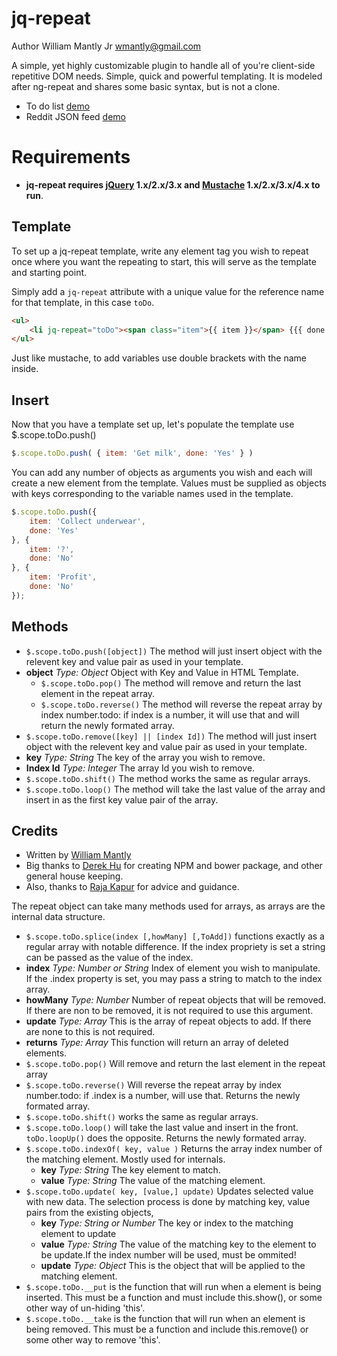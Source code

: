 # jq-repeat

Author William Mantly Jr <wmantly@gmail.com>

A simple, yet highly customizable plugin to handle all of you're client-side repetitive DOM needs. Simple, quick and powerful templating. It is modeled after ng-repeat and shares some basic syntax, but is not a clone.

- To do list [demo](http://jsfiddle.net/wmantly/nLj6nr4q/)
- Reddit JSON feed [demo](http://jsfiddle.net/wmantly/sge3zr28/)

# Requirements

- **jq-repeat requires [jQuery](http://jquery.com/) 1.x/2.x/3.x and [Mustache](https://github.com/janl/mustache.js) 1.x/2.x/3.x/4.x to run**.

<!-- ## Documentation

| link | description |
|---|---|
|[tutorial](tutorial.md) | Begin with Node.js and mineflayer |
| [FAQ.md](FAQ.md) | Got a question ? go there first |
| **[api.md](api.md)** <br/>[unstable_api.md](unstable_api.md) | The full API reference |
| [history.md](history.md) | The changelog for mineflayer |
| [examples/](https://github.com/PrismarineJS/mineflayer/tree/master/examples) | Checkout all the mineflayer examples | -->

## Template

To set up a jq-repeat template, write any element tag you wish to repeat once where you want the repeating to start, this will serve as the template and starting point.

Simply add a `jq-repeat` attribute with a unique value for the reference name for that template, in this case `toDo`.

```html
<ul>
	<li jq-repeat="toDo"><span class="item">{{ item }}</span> {{{ done }}}</li>
</ul>
```

Just like mustache, to add variables use double brackets with the name inside.

## Insert

Now that you have a template set up, let's populate the template use $.scope.toDo.push()

```javaScript
$.scope.toDo.push( { item: 'Get milk', done: 'Yes' } )
```

You can add any number of objects as arguments you wish and each will create a new element from the template. Values must be supplied as objects with keys corresponding to the variable names used in the template.

```javaScript
$.scope.toDo.push({
    item: 'Collect underwear',
    done: 'Yes'
}, {
    item: '?',
    done: 'No'
}, {
    item: 'Profit',
    done: 'No'
});
```

## Methods

- `$.scope.toDo.push([object])` The method will just insert object with the relevent key and value pair as used in your template.
- **object** _Type: Object_
  Object with Key and Value in HTML Template.
  - `$.scope.toDo.pop()` The method will remove and return the last element in the repeat array.
  - `$.scope.toDo.reverse()` The method will reverse the repeat array by index number.todo: if index is a number, it will use that and will return the newly formated array.
- `$.scope.toDo.remove([key] || [index Id])` The method will just insert object with the relevent key and value pair as used in your template.
- **key** _Type: String_
  The key of the array you wish to remove.
- **Index Id** _Type: Integer_
  The array Id you wish to remove.
- `$.scope.toDo.shift()` The method works the same as regular arrays.
- `$.scope.toDo.loop()` The method will take the last value of the array and insert in as the first key value pair of the array.

<!-- not valid anymore to rewrite -->

<!-- * `$scope.toDo.__index` is the propriety that defines the object key to use an the index. If this is set, a string can be used in place of a number for any index reference. -->

## Credits

- Written by [William Mantly](https://github.com/wmantly)
- Big thanks to [Derek Hu](https://github.com/derek-dchu) for creating NPM and bower package, and other general house keeping.
- Also, thanks to [Raja Kapur](https://github.com/aonic) for advice and guidance.

The repeat object can take many methods used for arrays, as arrays are the internal data structure.

- `$.scope.toDo.splice(index [,howMany] [,ToAdd])` functions exactly as a regular array with notable difference. If the index propriety is set a string can be passed as the value of the index.
- **index** _Type: Number or String_
  Index of element you wish to manipulate. If the .index property is set, you may pass a string to match to the index array.
- **howMany** _Type: Number_
  Number of repeat objects that will be removed. If there are non to be removed, it is not required to use this argument.
- **update** _Type: Array_
  This is the array of repeat objects to add. If there are none to this is not required.
- **returns** _Type: Array_
  This function will return an array of deleted elements.
- `$.scope.toDo.pop()` Will remove and return the last element in the repeat array
- `$.scope.toDo.reverse()` Will reverse the repeat array by index number.todo: if .index is a number, will use that. Returns the newly formated array.
- `$.scope.toDo.shift()` works the same as regular arrays.
- `$.scope.toDo.loop()` will take the last value and insert in the front. `toDo.loopUp()` does the opposite. Returns the newly formated array.
- `$.scope.toDo.indexOf( key, value )` Returns the array index number of the matching element. Mostly used for internals.
  - **key** _Type: String_
    The key element to match.
  - **value** _Type: String_
    The value of the matching element.
- `$.scope.toDo.update( key, [value,] update)` Updates selected value with new data. The selection process is done by matching key, value pairs from the existing objects,
  - **key** _Type: String or Number_
    The key or index to the matching element to update
  - **value** _Type: String_
    The value of the matching key to the element to be update.If the index number will be used, must be ommited!
  - **update** _Type: Object_
    This is the object that will be applied to the matching element.
- `$.scope.toDo.__put` is the function that will run when a element is being inserted. This must be a function and must include this.show(), or some other way of un-hiding 'this'.
- `$.scope.toDo.__take` is the function that will run when an element is being removed. This must be a function and include this.remove() or some other way to remove 'this'.
